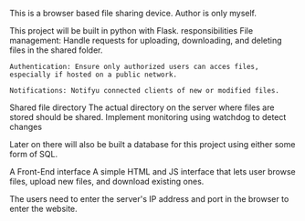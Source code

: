 This is a browser based file sharing device.
Author is only myself.

This project will be built in python with Flask. 
responsibilities
    File management: Handle requests for uploading, downloading, and deleting files in the shared folder.
    
    Authentication: Ensure only authorized users can acces files, especially if hosted on a public network.

    Notifications: Notifyu connected clients of new or modified files.

Shared file directory
    The actual directory on the server where files are stored should be shared.
    Implement monitoring using watchdog to detect changes

Later on there will also be built a database for this project using either some form of SQL.

A Front-End interface
    A simple HTML and JS interface that lets user browse files, upload new files, and download existing ones.

The users need to enter the server's IP address and port in the browser to enter the website.

